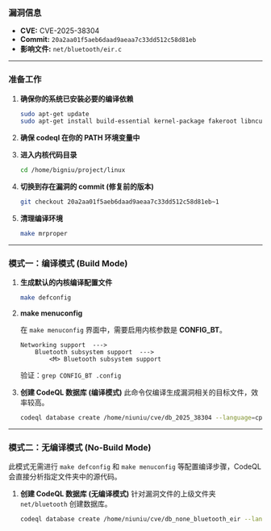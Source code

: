 ### **漏洞信息**

*   **CVE:** CVE-2025-38304
*   **Commit:** `20a2aa01f5aeb6daad9aeaa7c33dd512c58d81eb`
*   **影响文件:** `net/bluetooth/eir.c`

---

### **准备工作**

1.  **确保你的系统已安装必要的编译依赖**

    ```bash
    sudo apt-get update
    sudo apt-get install build-essential kernel-package fakeroot libncurses5-dev libssl-dev ccache flex bison libelf-dev clang llvm
    ```

2.  **确保 codeql 在你的 PATH 环境变量中**

3.  **进入内核代码目录**

    ```bash
    cd /home/bigniu/project/linux
    ```

4.  **切换到存在漏洞的 commit (修复前的版本)**

    ```bash
    git checkout 20a2aa01f5aeb6daad9aeaa7c33dd512c58d81eb~1
    ```

5.  **清理编译环境**

    ```bash
    make mrproper
    ```

---

### **模式一：编译模式 (Build Mode)**

1.  **生成默认的内核编译配置文件**

    ```bash
    make defconfig
    ```

2.  **make menuconfig**

    在 `make menuconfig` 界面中，需要启用内核参数是 **CONFIG_BT**。

    ```text
    Networking support  --->
        Bluetooth subsystem support  --->
            <M> Bluetooth subsystem support
    ```

    验证：`grep CONFIG_BT .config`

3.  **创建 CodeQL 数据库 (编译模式)**
    此命令仅编译生成漏洞相关的目标文件，效率较高。

    ```bash
    codeql database create /home/niuniu/cve/db_2025_38304 --language=cpp --command="make CC=clang-15 LLVM=1 net/bluetooth/eir.o"
    ```

---

### **模式二：无编译模式 (No-Build Mode)**

此模式无需进行 `make defconfig` 和 `make menuconfig` 等配置编译步骤，CodeQL 会直接分析指定文件夹中的源代码。

1.  **创建 CodeQL 数据库 (无编译模式)**
    针对漏洞文件的上级文件夹 `net/bluetooth` 创建数据库。

    ```bash
    codeql database create /home/niuniu/cve/db_none_bluetooth_eir --language=cpp --source-root=/home/niuniu/linux/net/bluetooth --build-mode=none
    ```